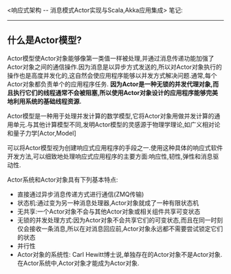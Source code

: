<响应式架构 -- 消息模式Actor实现与Scala,Akka应用集成>
笔记:

--------------
## 什么是Actor模型?

Actor模型使Actor对象能够像第一类值一样被处理,并通过消息传递功能加强了Actor对象之间的通信操作.因为消息是以异步方式发送的,所以对Actor对象执行的操作也是高度并发化的,这自然会使应用程序能够以并发方式解决问题.通常,每个Actor对象都负责单个的应用程序任务.
**因为Actor是一种无锁的并发代理对象,而且执行它们的线程通常不会被阻塞,所以使用Actor对象设计的应用程序能够完美地利用系统的基础线程资源.**


Actor模型是一种用于处理并发计算的数学模型,它将Actor对象用做并发计算的通用单元.与其他计算模型不同,发明Actor模型的灵感源于物理学理论,如广义相对论和量子力学[Actor,Model]

可以将Actor模型视为创建响应式应用程序的手段之一.使用这种具体的响应式软件开发方法,可以细致地处理响应式应用程序的主要方面:响应性,韧性,弹性和消息驱动性.

Actor系统和Actor对象具有下列基本特点:

- 直接通过异步消息传递方式进行通信(ZMQ传输)
- 状态机:通过变为另一种消息处理器,Actor对象就成了一种有限状态机
- 无共享:一个Actor对象不会与其他Actor对象或相关组件共享可变状态
- 无锁的并发处理方式:因为Actor对象不会共享它们的可变状态,而且在同一时刻仅会接收一条消息,所以在对消息回应前,Actor对象永远都不需要尝试锁定它们的状态
- 并行性
- Actor对象的系统性: Carl Hewitt博士说,单独存在的Actor对象不是Actor对象.在Actor系统中,Actor对象才能成为Actor对象.


